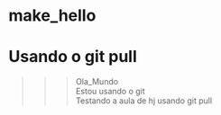 # make_hello
# Usando o git pull
>>> Ola_Mundo<br>
>>> Estou usando o git<br>
>>> Testando a aula de hj usando git pull
